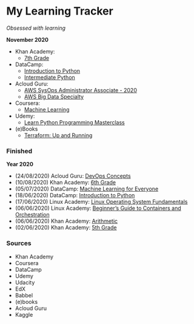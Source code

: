 # My Learning Tracker
*Obsessed with learning*  
  
**November 2020**  
* Khan Academy: 
  - [7th Grade](https://www.khanacademy.org/math/cc-seventh-grade-math)
* DataCamp:  
  - [Introduction to Python](https://learn.datacamp.com/courses/intro-to-python-for-data-science)
  - [Intermediate Python](https://learn.datacamp.com/courses/intermediate-python)
* Acloud Guru:
  - [AWS SysOps Administrator Associate - 2020](https://learn.acloud.guru/course/aws-certified-sysops-administrator-associate/dashboard)
  - [AWS Big Data Specialty](https://learn.acloud.guru/course/aws-certified-big-data-specialty/dashboard)
* Coursera:  
  - [Machine Learning](https://www.coursera.org/learn/machine-learning)
* Udemy: 
  - [Learn Python Programming Masterclass](https://www.udemy.com/course/python-the-complete-python-developer-course/)
* (e)Books
  - [Terraform: Up and Running](https://www.amazon.com/Terraform-Running-Writing-Infrastructure-Code-ebook/dp/B07XKF258P/ref=sr_1_1)
  
### Finished
**Year 2020**
* (24/08/2020) Acloud Guru: [DevOps Concepts](https://learn.acloud.guru/course/devops-concepts/dashboard)
* (10/08/2020) Khan Academy: [6th Grade](https://www.khanacademy.org/math/cc-sixth-grade-math)
* (05/07/2020) DataCamp: [Machine Learning for Everyone](https://learn.datacamp.com/courses/machine-learning-for-everyone)
* (18/06/2020) DataCamp: [Introduction to Python](https://learn.datacamp.com/courses/intro-to-python-for-data-science)
* (17/06/2020) Linux Academy: [Linux Operating System Fundamentals](https://linuxacademy.com/cp/modules/view/id/286)
* (06/06/2020) Linux Academy: [Beginner’s Guide to Containers and Orchestration](https://linuxacademy.com/cp/modules/view/id/275)
* (06/06/2020) Khan Academy: [Arithmetic](https://www.khanacademy.org/math/arithmetic)
* (02/06/2020) Khan Academy: [5th Grade](https://www.khanacademy.org/math/cc-fifth-grade-math)

### Sources
* Khan Academy
* Coursera
* DataCamp
* Udemy
* Udacity
* EdX
* Babbel
* (e)books
* Acloud Guru
* Kaggle